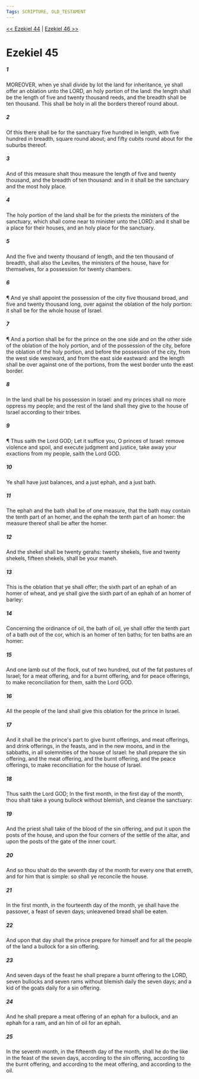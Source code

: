 ```yaml
---
Tags: SCRIPTURE, OLD_TESTAMENT
---
```


[<< Ezekiel 44](OLD_TESTAMENT/26_Ezekiel/Ezekiel_44.md) | [Ezekiel 46 >>](OLD_TESTAMENT/26_Ezekiel/Ezekiel_46.md)

# Ezekiel 45

##### 1
 MOREOVER, when ye shall divide by lot the land for inheritance, ye shall offer an oblation unto the LORD, an holy portion of the land: the length shall be the length of five and twenty thousand reeds, and the breadth shall be ten thousand.  This shall be holy in all the borders thereof round about.
##### 2
 Of this there shall be for the sanctuary five hundred in length, with five hundred in breadth, square round about; and fifty cubits round about for the suburbs thereof.
##### 3
 And of this measure shalt thou measure the length of five and twenty thousand, and the breadth of ten thousand: and in it shall be the sanctuary and the most holy place.
##### 4
 The holy portion of the land shall be for the priests the ministers of the sanctuary, which shall come near to minister unto the LORD: and it shall be a place for their houses, and an holy place for the sanctuary.
##### 5
 And the five and twenty thousand of length, and the ten thousand of breadth, shall also the Levites, the ministers of the house, have for themselves, for a possession for twenty chambers.
##### 6
 ¶ And ye shall appoint the possession of the city five thousand broad, and five and twenty thousand long, over against the oblation of the holy portion: it shall be for the whole house of Israel.
##### 7
 ¶ And a portion shall be for the prince on the one side and on the other side of the oblation of the holy portion, and of the possession of the city, before the oblation of the holy portion, and before the possession of the city, from the west side westward, and from the east side eastward: and the length shall be over against one of the portions, from the west border unto the east border.
##### 8
 In the land shall be his possession in Israel: and my princes shall no more oppress my people; and the rest of the land shall they give to the house of Israel according to their tribes.
##### 9
 ¶ Thus saith the Lord GOD; Let it suffice you, O princes of Israel: remove violence and spoil, and execute judgment and justice, take away your exactions from my people, saith the Lord GOD.
##### 10
 Ye shall have just balances, and a just ephah, and a just bath.
##### 11
 The ephah and the bath shall be of one measure, that the bath may contain the tenth part of an homer, and the ephah the tenth part of an homer: the measure thereof shall be after the homer.
##### 12
 And the shekel shall be twenty gerahs: twenty shekels, five and twenty shekels, fifteen shekels, shall be your maneh.
##### 13
 This is the oblation that ye shall offer; the sixth part of an ephah of an homer of wheat, and ye shall give the sixth part of an ephah of an homer of barley:
##### 14
 Concerning the ordinance of oil, the bath of oil, ye shall offer the tenth part of a bath out of the cor, which is an homer of ten baths; for ten baths are an homer:
##### 15
 And one lamb out of the flock, out of two hundred, out of the fat pastures of Israel; for a meat offering, and for a burnt offering, and for peace offerings, to make reconciliation for them, saith the Lord GOD.
##### 16
 All the people of the land shall give this oblation for the prince in Israel.
##### 17
 And it shall be the prince's part to give burnt offerings, and meat offerings, and drink offerings, in the feasts, and in the new moons, and in the sabbaths, in all solemnities of the house of Israel: he shall prepare the sin offering, and the meat offering, and the burnt offering, and the peace offerings, to make reconciliation for the house of Israel.
##### 18
 Thus saith the Lord GOD; In the first month, in the first day of the month, thou shalt take a young bullock without blemish, and cleanse the sanctuary:
##### 19
 And the priest shall take of the blood of the sin offering, and put it upon the posts of the house, and upon the four corners of the settle of the altar, and upon the posts of the gate of the inner court.
##### 20
 And so thou shalt do the seventh day of the month for every one that erreth, and for him that is simple: so shall ye reconcile the house.
##### 21
 In the first month, in the fourteenth day of the month, ye shall have the passover, a feast of seven days; unleavened bread shall be eaten.
##### 22
 And upon that day shall the prince prepare for himself and for all the people of the land a bullock for a sin offering.
##### 23
 And seven days of the feast he shall prepare a burnt offering to the LORD, seven bullocks and seven rams without blemish daily the seven days; and a kid of the goats daily for a sin offering.
##### 24
 And he shall prepare a meat offering of an ephah for a bullock, and an ephah for a ram, and an hin of oil for an ephah.
##### 25
 In the seventh month, in the fifteenth day of the month, shall he do the like in the feast of the seven days, according to the sin offering, according to the burnt offering, and according to the meat offering, and according to the oil.
